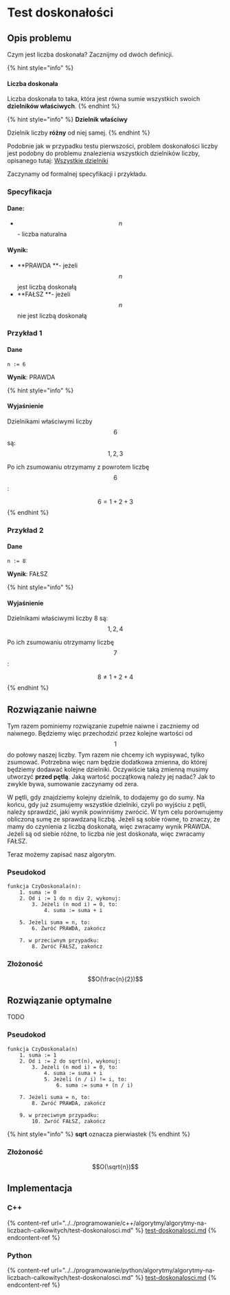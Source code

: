 # Test doskonałości

## Opis problemu

Czym jest liczba doskonała? Zacznijmy od dwóch definicji.

{% hint style="info" %}
#### Liczba doskonała

Liczba doskonała to taka, która jest równa sumie wszystkich swoich **dzielników właściwych**.
{% endhint %}

{% hint style="info" %}
**Dzielnik właściwy**

Dzielnik liczby **różny** od niej samej.
{% endhint %}

Podobnie jak w przypadku testu pierwszości, problem doskonałości liczby jest podobny do problemu znalezienia wszystkich dzielników liczby, opisanego tutaj: [Wszystkie dzielniki](wszystkie-dzielniki.md)

Zaczynamy od formalnej specyfikacji i przykładu.

### Specyfikacja

#### Dane:

* $$n$$ - liczba naturalna

#### Wynik:

* **PRAWDA **- jeżeli $$n$$ jest liczbą doskonałą
* **FAŁSZ **- jeżeli $$n$$ nie jest liczbą doskonałą

### Przykład 1

#### Dane

```
n := 6
```

**Wynik**: PRAWDA

{% hint style="info" %}
#### Wyjaśnienie

Dzielnikami właściwymi liczby $$6$$ są: $$1, 2, 3$$ 

Po ich zsumowaniu otrzymamy z powrotem liczbę $$6$$:

$$6=1+2+3$$ 
{% endhint %}

### Przykład 2

#### Dane

```
n := 8
```

**Wynik**: FAŁSZ

{% hint style="info" %}
#### Wyjaśnienie

Dzielnikami właściwymi liczby 8 są: $$1, 2,4$$ 

Po ich zsumowaniu otrzymamy liczbę $$7$$:

$$8\not=1+2+4$$ 
{% endhint %}

## Rozwiązanie naiwne

Tym razem pominiemy rozwiązanie zupełnie naiwne i zaczniemy od naiwnego. Będziemy więc przechodzić przez kolejne wartości od $$1$$ do połowy naszej liczby. Tym razem nie chcemy ich wypisywać, tylko zsumować. Potrzebna więc nam będzie dodatkowa zmienna, do której będziemy dodawać kolejne dzielniki. Oczywiście taką zmienną musimy utworzyć **przed pętlą**. Jaką wartość początkową należy jej nadać? Jak to zwykle bywa, sumowanie zaczynamy od zera.

W pętli, gdy znajdziemy kolejny dzielnik, to dodajemy go do sumy. Na końcu, gdy już zsumujemy wszystkie dzielniki, czyli po wyjściu z pętli, należy sprawdzić, jaki wynik powinniśmy zwrócić. W tym celu porównujemy obliczoną sumę ze sprawdzaną liczbą. Jeżeli są sobie równe, to znaczy, że mamy do czynienia z liczbą doskonałą, więc zwracamy wynik PRAWDA. Jeżeli są od siebie różne, to liczba nie jest doskonała, więc zwracamy FAŁSZ.

Teraz możemy zapisać nasz algorytm.

### Pseudokod

```
funkcja CzyDoskonala(n):
    1. suma := 0
    2. Od i := 1 do n div 2, wykonuj:
        3. Jeżeli (n mod i) = 0, to:
            4. suma := suma + i
      
    5. Jeżeli suma = n, to:
        6. Zwróć PRAWDA, zakończ
   
    7. w przeciwnym przypadku:
        8. Zwróć FAŁSZ, zakończ
```

### Złożoność

$$O(\frac{n}{2})$$

## Rozwiązanie optymalne

TODO

### Pseudokod

```
funkcja CzyDoskonala(n)
    1. suma := 1
    2. Od i := 2 do sqrt(n), wykonuj:
        3. Jeżeli (n mod i) = 0, to:
            4. suma := suma + i
            5. Jeżeli (n / i) != i, to:
                6. suma := suma + (n / i)
            
    7. Jeżeli suma = n, to:
        8. Zwróć PRAWDA, zakończ
    
    9. w przeciwnym przypadku:
        10. Zwróć FAŁSZ, zakończ
```

{% hint style="info" %}
**sqrt** oznacza pierwiastek
{% endhint %}

### Złożoność

$$O(\sqrt{n})$$ 

## Implementacja

### C++

{% content-ref url="../../programowanie/c++/algorytmy/algorytmy-na-liczbach-calkowitych/test-doskonalosci.md" %}
[test-doskonalosci.md](../../programowanie/c++/algorytmy/algorytmy-na-liczbach-calkowitych/test-doskonalosci.md)
{% endcontent-ref %}

### Python

{% content-ref url="../../programowanie/python/algorytmy/algorytmy-na-liczbach-calkowitych/test-doskonalosci.md" %}
[test-doskonalosci.md](../../programowanie/python/algorytmy/algorytmy-na-liczbach-calkowitych/test-doskonalosci.md)
{% endcontent-ref %}
